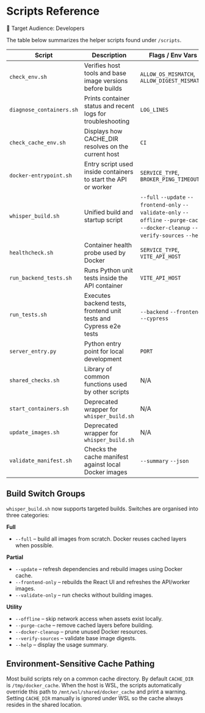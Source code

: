 # Scripts Reference

👤 Target Audience: Developers

The table below summarizes the helper scripts found under `/scripts`.

| Script | Description | Flags / Env Vars | Example | Notes |
| --- | --- | --- | --- | --- |
| `check_env.sh` | Verifies host tools and base image versions before builds | `ALLOW_OS_MISMATCH`, `ALLOW_DIGEST_MISMATCH` | `scripts/check_env.sh` | Fails if required cache files or Docker are missing |
| `diagnose_containers.sh` | Prints container status and recent logs for troubleshooting | `LOG_LINES` | `scripts/diagnose_containers.sh` | Useful when containers fail to start |
| `check_cache_env.sh` | Displays how CACHE_DIR resolves on the current host | `CI` | `scripts/check_cache_env.sh` | Helps verify WSL overrides |
| `docker-entrypoint.sh` | Entry script used inside containers to start the API or worker | `SERVICE_TYPE`, `BROKER_PING_TIMEOUT` | Invoked automatically by Docker | Creates log under `/app/logs/entrypoint.log` |
| `whisper_build.sh` | Unified build and startup script | `--full` `--update` `--frontend-only` `--validate-only` `--offline` `--purge-cache` `--docker-cleanup` `--verify-sources` `--help` | `sudo scripts/whisper_build.sh` | Logs to `logs/whisper_build.log`; sets `CACHE_DIR` automatically under WSL |
| `healthcheck.sh` | Container health probe used by Docker | `SERVICE_TYPE`, `VITE_API_HOST` | Invoked by Docker healthcheck | Exits non-zero when API or worker is unhealthy |
| `run_backend_tests.sh` | Runs Python unit tests inside the API container | `VITE_API_HOST` | `scripts/run_backend_tests.sh` | Requires Docker Compose stack to be running |
| `run_tests.sh` | Executes backend tests, frontend unit tests and Cypress e2e tests | `--backend` `--frontend` `--cypress` | `scripts/run_tests.sh --backend` | Logs saved to `logs/full_test.log` |
| `server_entry.py` | Python entry point for local development | `PORT` | `python scripts/server_entry.py` | Starts Uvicorn with settings from `.env` |
| `shared_checks.sh` | Library of common functions used by other scripts | N/A | Sourced by other scripts | Not executed directly |
| `start_containers.sh` | Deprecated wrapper for `whisper_build.sh` | N/A | `scripts/start_containers.sh` | Redirects to new script |
| `update_images.sh` | Deprecated wrapper for `whisper_build.sh` | N/A | `scripts/update_images.sh` | Redirects to new script |
| `validate_manifest.sh` | Checks the cache manifest against local Docker images | `--summary` `--json` | `scripts/validate_manifest.sh --summary` | Detects mismatches between cached and installed versions |

## Build Switch Groups

`whisper_build.sh` now supports targeted builds. Switches are organised into three categories:

**Full**
- `--full` – build all images from scratch. Docker reuses cached layers when possible.

**Partial**
- `--update` – refresh dependencies and rebuild images using Docker cache.
- `--frontend-only` – rebuilds the React UI and refreshes the API/worker images.
- `--validate-only` – run checks without building images.

**Utility**
- `--offline` – skip network access when assets exist locally.
- `--purge-cache` – remove cached layers before building.
- `--docker-cleanup` – prune unused Docker resources.
- `--verify-sources` – validate base image digests.
- `--help` – display the usage summary.

## Environment-Sensitive Cache Pathing

Most build scripts rely on a common cache directory. By default `CACHE_DIR` is
`/tmp/docker_cache`. When the host is WSL, the scripts automatically override
this path to `/mnt/wsl/shared/docker_cache` and print a warning. Setting
`CACHE_DIR` manually is ignored under WSL so the cache always resides in the
shared location.

